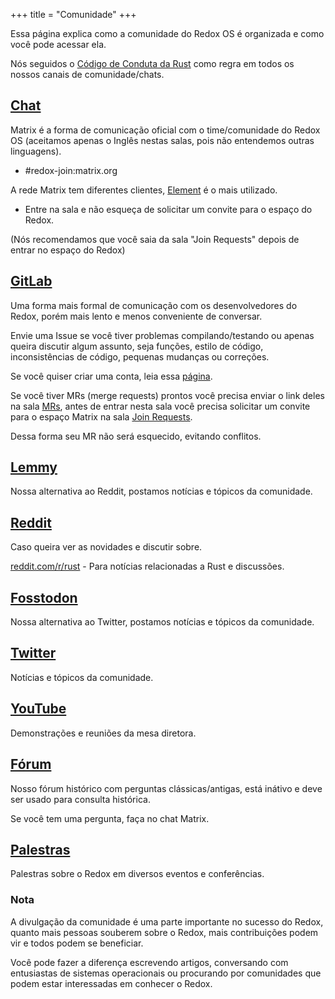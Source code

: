 +++
title = "Comunidade"
+++

Essa página explica como a comunidade do Redox OS é organizada e como você pode acessar ela.

Nós seguidos o [Código de Conduta da Rust](https://www.rust-lang.org/policies/code-of-conduct) como regra em todos os nossos canais de comunidade/chats.

## [Chat](https://matrix.to/#/#redox-join:matrix.org)

Matrix é a forma de comunicação oficial com o time/comunidade do Redox OS (aceitamos apenas o Inglês nestas salas, pois não entendemos outras linguagens).

- #redox-join:matrix.org

A rede Matrix tem diferentes clientes, [Element](https://element.io/) é o mais utilizado.

- Entre na sala e não esqueça de solicitar um convite para o espaço do Redox.

(Nós recomendamos que você saia da sala "Join Requests" depois de entrar no espaço do Redox)

## [GitLab](https://gitlab.redox-os.org/redox-os/redox)

Uma forma mais formal de comunicação com os desenvolvedores do Redox, porém mais lento e menos conveniente de conversar.

Envie uma Issue se você tiver problemas compilando/testando ou apenas queira discutir algum assunto, seja funções, estilo de código, inconsistências de código, pequenas mudanças ou correções.

Se você quiser criar uma conta, leia essa [página](https://doc.redox-os.org/book/ch12-01-signing-in-to-gitlab.html).

Se você tiver MRs (merge requests) prontos você precisa enviar o link deles na sala [MRs](https://matrix.to/#/#redox-mrs:matrix.org), antes de entrar nesta sala você precisa solicitar um convite para o espaço Matrix na sala [Join Requests](https://matrix.to/#/#redox-join:matrix.org).

Dessa forma seu MR não será esquecido, evitando conflitos.

## [Lemmy](https://lemmy.world/c/redox)

Nossa alternativa ao Reddit, postamos notícias e tópicos da comunidade.

## [Reddit](https://www.reddit.com/r/Redox/)

Caso queira ver as novidades e discutir sobre.

[reddit.com/r/rust](https://www.reddit.com/r/rust) - Para notícias relacionadas a Rust e discussões.

## [Fosstodon](https://fosstodon.org/@redox)

Nossa alternativa ao Twitter, postamos notícias e tópicos da comunidade.

## [Twitter](https://twitter.com/redox_os)

Notícias e tópicos da comunidade.

## [YouTube](https://www.youtube.com/@RedoxOS)

Demonstrações e reuniões da mesa diretora.

## [Fórum](https://discourse.redox-os.org/)

Nosso fórum histórico com perguntas clássicas/antigas, está inátivo e deve ser usado para consulta histórica.

Se você tem uma pergunta, faça no chat Matrix.

## [Palestras](/talks/)

Palestras sobre o Redox em diversos eventos e conferências.

### Nota

A divulgação da comunidade é uma parte importante no sucesso do Redox, quanto mais pessoas souberem sobre o Redox, mais contribuições podem vir e todos podem se beneficiar.

Você pode fazer a diferença escrevendo artigos, conversando com entusiastas de sistemas operacionais ou procurando por comunidades que podem estar interessadas em conhecer o Redox.
